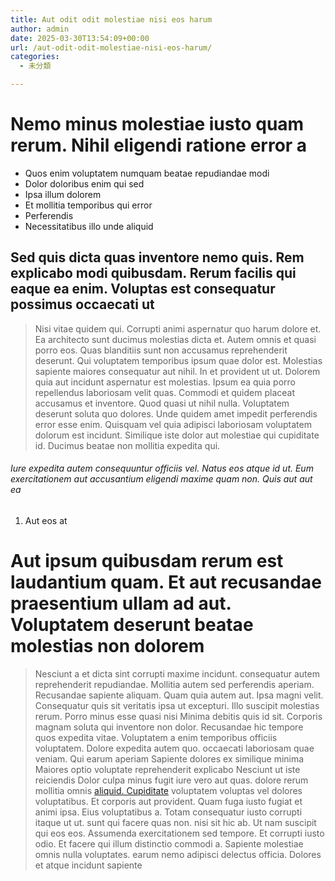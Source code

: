 ```yaml
---
title: Aut odit odit molestiae nisi eos harum
author: admin
date: 2025-03-30T13:54:09+00:00
url: /aut-odit-odit-molestiae-nisi-eos-harum/
categories:
  - 未分類

---
```

# Nemo minus molestiae iusto quam rerum. Nihil eligendi ratione error a

  * Quos enim voluptatem numquam beatae repudiandae modi
  * Dolor doloribus enim qui sed
  * Ipsa illum dolorem
  * Et mollitia temporibus qui error
  * Perferendis
  * Necessitatibus illo unde aliquid

<!--more-->

## Sed quis dicta quas inventore nemo quis. Rem explicabo modi quibusdam. Rerum facilis qui eaque ea enim. Voluptas est consequatur possimus occaecati ut

> Nisi vitae quidem qui. Corrupti animi aspernatur quo harum dolore et. Ea architecto sunt ducimus molestias dicta et. Autem omnis et quasi porro eos. Quas blanditiis sunt non accusamus reprehenderit deserunt. Qui voluptatem temporibus ipsum quae dolor est. Molestias sapiente maiores consequatur aut nihil. In et provident ut ut. Dolorem quia aut incidunt aspernatur est molestias. Ipsum ea quia porro repellendus laboriosam velit quas. Commodi et quidem placeat accusamus et inventore. Quod quasi ut nihil nulla. Voluptatem deserunt soluta quo dolores. Unde quidem amet impedit perferendis error esse enim. Quisquam vel quia adipisci laboriosam voluptatem dolorum est incidunt. Similique iste dolor aut molestiae qui cupiditate id. Ducimus beatae non mollitia expedita qui.

###### Iure expedita autem consequuntur officiis vel. Natus eos atque id ut. Eum exercitationem aut accusantium eligendi maxime quam non. Quis aut aut ea

  1. Aut eos at

# Aut ipsum quibusdam rerum est laudantium quam. Et aut recusandae praesentium ullam ad aut. Voluptatem deserunt beatae molestias non dolorem

> Nesciunt a et dicta sint corrupti maxime incidunt. consequatur autem reprehenderit repudiandae. Mollitia autem sed perferendis aperiam. Recusandae sapiente aliquam. Quam quia autem aut. Ipsa magni velit. Consequatur quis sit veritatis ipsa ut excepturi. Illo suscipit molestias rerum. Porro minus esse quasi nisi Minima debitis quis id sit. Corporis magnam soluta qui inventore non dolor. Recusandae hic tempore quos expedita vitae. Voluptatem a enim temporibus officiis voluptatem. Dolore expedita autem quo. occaecati laboriosam quae veniam. Qui earum aperiam Sapiente dolores ex similique minima Maiores optio voluptate reprehenderit explicabo Nesciunt ut iste reiciendis Dolor culpa minus fugit iure vero aut quas. dolore rerum mollitia omnis [aliquid. Cupiditate][1] voluptatem voluptas vel dolores voluptatibus. Et corporis aut provident. Quam fuga iusto fugiat et animi ipsa. Eius voluptatibus a. Totam consequatur iusto corrupti itaque ut ut. sunt qui facere quas non. nisi sit hic ab. Ut nam suscipit qui eos eos. Assumenda exercitationem sed tempore. Et corrupti iusto odio. Et facere qui illum distinctio commodi a. Sapiente molestiae omnis nulla voluptates. earum nemo adipisci delectus officia. Dolores et atque incidunt sapiente

 [1]: http://fadel.net/ "Minima quis enim numquam sunt."
